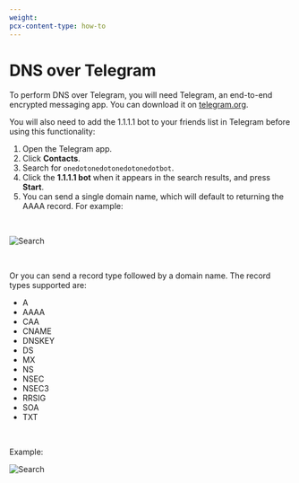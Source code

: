 ```yaml
---
weight:
pcx-content-type: how-to
---
```


# DNS over Telegram

To perform DNS over Telegram, you will need Telegram, an end-to-end encrypted messaging app. You can download it on [telegram.org](https://telegram.org/).

You will also need to add the 1.1.1.1 bot to your friends list in Telegram before using this functionality:

1. Open the Telegram app.
1. Click **Contacts**.
1. Search for `onedotonedotonedotonedotbot`.
1. Click the **1.1.1.1 bot** when it appears in the search results, and press **Start**.
1. You can send a single domain name, which will default to returning the AAAA record. For example:

<br />

<div class="medium-img">

![Search](/1.1.1.1/static/example-com.png)

</div>

<br />

Or you can send a record type followed by a domain name. The record types supported are:

- A
- AAAA
- CAA
- CNAME
- DNSKEY
- DS
- MX
- NS
- NSEC
- NSEC3
- RRSIG
- SOA
- TXT

<br />

Example:

<div class="medium-img">

![Search](/1.1.1.1/static/aaaa-example-com.png)

</div>
